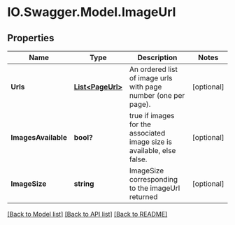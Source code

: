 # IO.Swagger.Model.ImageUrl
## Properties

Name | Type | Description | Notes
------------ | ------------- | ------------- | -------------
**Urls** | [**List&lt;PageUrl&gt;**](PageUrl.md) | An ordered list of image urls with page number (one per page). | [optional] 
**ImagesAvailable** | **bool?** | true if images for the associated image size is available, else false. | [optional] 
**ImageSize** | **string** | ImageSize corresponding to the imageUrl returned  | [optional] 

[[Back to Model list]](../README.md#documentation-for-models) [[Back to API list]](../README.md#documentation-for-api-endpoints) [[Back to README]](../README.md)

